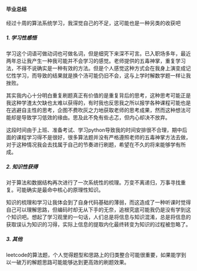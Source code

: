 #### 毕业总结

经过十周的算法系统学习，我深觉自己的不足，这可能也是一种另类的收获吧

##### 1. 学习性感悟

​		学习这个词语可做动词也可做名词，但是细究下来深不可言。已入职场多年，最近两年总让我产生一种我可能并不会学习的感觉。老师提供的五毒神掌，重复学习法，不得不说确实是一种有效的方法。但是个人感觉这种方式会在我身上演变成记忆性学习，而导致的结果就是换个汤可能仍旧不会，这与上学时解数学题一样让我挫败。

​		其实我内心十分明白重复刷题真正有价值的是重复背后的思考，这种思考可能正是我这种学渣太欠缺也太难以获得的，有时我也反思我之所以报学各种课程可能也是在逃避自主性的思考，企图不费吹灰之力地获取老师的思考成果，然而这种想法可能却是导致学习低效的缘由。思及此不免有些忐忑，但内心却决不放弃。

​		这段时间由于上班、准备考试、学习python导致我的时间安排很不合理，期中后面的课程学习得不是很好，很多算法题并没有严格遵照老师的五毒神掌方法去做，对于这种情况我会去找属于自己的节奏进行刷题，希望在不久的将来能够学有所成。

##### 2. 知识性获得

​		对于算法和数据结构再次进行了一次系统性的梳理。万变不离递归，万事寻找重复。可能确实是最命中核心的原理性知识。

​		知识的梳理和学习让我体会到了自身代码基础的薄弱，而这造成了一种听课时觉得自己可以理解思路，但编码时却无从下手的无奈，追根究底可能我仍是没有学到这个知识吧。想起了学习观里的一句话，人们总是将信息与知识混淆，总是将信息的获取误认为知识的习得，实际上信息的提取内化最终转变为知识的过程被忽略了。

##### 3. 其他

leetcode的算法题，个人觉得题型和思路上的归类整合可能很重要，如果能学到以一破万的解题思路可能能够达到更高效的刷题效果。